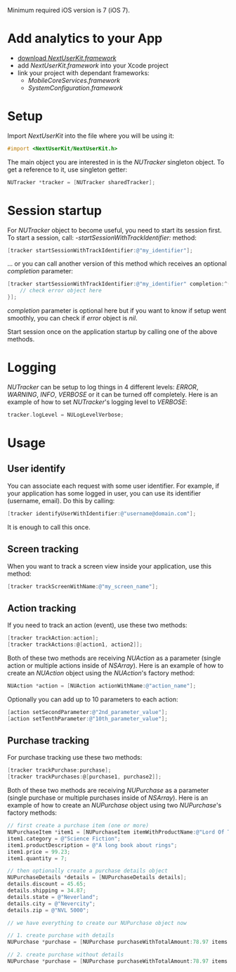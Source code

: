 Minimum required iOS version is 7 (iOS 7).
# Add analytics to your App
- [download *NextUserKit.framework*](https://dl.dropboxusercontent.com/u/219621643/next_user_builds/sdk_builds/ios/NextUserKit.framework.zip)
- add *NextUserKit.framework* into your Xcode project
- link your project with dependant frameworks:
    - *MobileCoreServices.framework*
    - *SystemConfiguration.framework*

# Setup
Import *NextUserKit* into the file where you will be using it: 

```objective-c
#import <NextUserKit/NextUserKit.h>
```

The main object you are interested in is the *NUTracker* singleton object. To get a reference to it, use singleton getter:

```objective-c
NUTracker *tracker = [NUTracker sharedTracker];
```
# Session startup
For *NUTracker* object to become useful, you need to start its session first. To start a session, call: *-startSessionWithTrackIdentifier:* method:

```objective-c
[tracker startSessionWithTrackIdentifier:@"my_identifier"];
```
... or you can call another version of this method which receives an optional *completion* parameter:

```objective-c
[tracker startSessionWithTrackIdentifier:@"my_identifier" completion:^(NSError *error) {
    // check error object here
}];
```
*completion* parameter is optional here but if you want to know if setup went smoothly, you can check if *error* object is *nil*. 

Start session once on the application startup by calling one of the above methods.

# Logging
*NUTracker* can be setup to log things in 4 different levels: *ERROR*, *WARNING*, *INFO*, *VERBOSE* or it can be turned off completely. Here is an example of how to set *NUTracker*'s logging level to *VERBOSE*:

```objective-c
tracker.logLevel = NULogLevelVerbose;
```

# Usage
## User identify 
You can associate each request with some user identifier. For example, if your application has some logged in user, you can use its identifier (username, email). Do this by calling:

```objective-c
[tracker identifyUserWithIdentifier:@"username@domain.com"];
```
It is enough to call this once.

## Screen tracking
When you want to track a screen view inside your application, use this method:

```objective-c
[tracker trackScreenWithName:@"my_screen_name"];
```
## Action tracking
If you need to track an action (event), use these two methods: 

```objective-c
[tracker trackAction:action];
[tracker trackActions:@[action1, action2]];
```

Both of these two methods are receiving *NUAction* as a parameter (single action or multiple actions inside of *NSArray*). Here is an example of how to create an *NUAction* object using the *NUAction*'s factory method:

```objective-c
NUAction *action = [NUAction actionWithName:@"action_name"];
```

Optionally you can add up to 10 parameters to each action:

```objective-c
[action setSecondParameter:@"2nd_parameter_value"];
[action setTenthParameter:@"10th_parameter_value"];
```

## Purchase tracking
For purchase tracking use these two methods: 

```objective-c
[tracker trackPurchase:purchase];
[tracker trackPurchases:@[purchase1, purchase2]];
```

Both of these two methods are receiving *NUPurchase* as a parameter (single purchase or multiple purchases inside of *NSArray*). Here is an example of how to create an *NUPurchase* object using two *NUPurchase*'s factory methods:

```objective-c
// first create a purchase item (one or more)
NUPurchaseItem *item1 = [NUPurchaseItem itemWithProductName:@"Lord Of The Rings" SKU:@"234523333344"];
item1.category = @"Science Fiction";
item1.productDescription = @"A long book about rings";
item1.price = 99.23;
item1.quantity = 7;

// then optionally create a purchase details object
NUPurchaseDetails *details = [NUPurchaseDetails details];
details.discount = 45.65;
details.shipping = 34.87;
details.state = @"Neverland";
details.city = @"Nevercity";
details.zip = @"NVL 5000";

// we have everything to create our NUPurchase object now

// 1. create purchase with details
NUPurchase *purchase = [NUPurchase purchaseWithTotalAmount:78.97 items:@[item1] details:details];

// 2. create purchase without details
NUPurchase *purchase = [NUPurchase purchaseWithTotalAmount:78.97 items:@[item1]];
```
